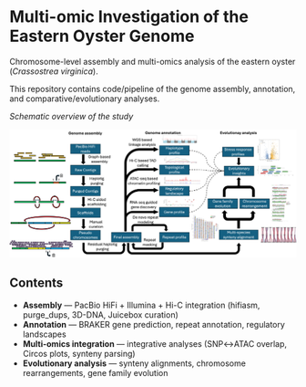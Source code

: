 # Multi-omic Investigation of the Eastern Oyster Genome


Chromosome-level assembly and multi-omics analysis of the eastern oyster (*Crassostrea virginica*).

This repository contains code/pipeline of the genome assembly, annotation, and comparative/evolutionary analyses.


*Schematic overview of the study*

![Assembly workflow schematic](docs/figures/Schematic.png)


## Contents
- **Assembly** — PacBio HiFi + Illumina + Hi-C integration (hifiasm, purge_dups, 3D-DNA, Juicebox curation)
- **Annotation** — BRAKER gene prediction, repeat annotation, regulatory landscapes
- **Multi-omics integration** — integrative analyses (SNP↔ATAC overlap, Circos plots, synteny parsing)
- **Evolutionary analysis** — synteny alignments, chromosome rearrangements, gene family evolution